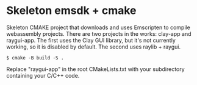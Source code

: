 # Skeleton emsdk + cmake
Skeleton CMAKE project that downloads and uses Emscripten to compile webassembly projects. There are two projects in the works: clay-app and raygui-app. The first uses the Clay GUI library, but it's not currently working, so it is disabled by default. The second uses raylib + raygui.
```
$ cmake -B build -S .
```
Replace "raygui-app" in the root CMakeLists.txt with your subdirectory containing your C/C++ code.
